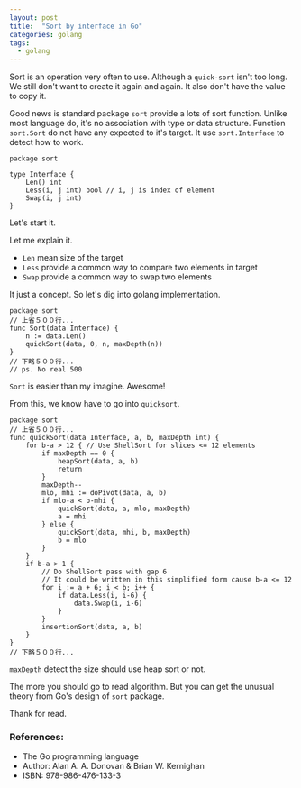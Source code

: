 ```yaml
---
layout: post
title:  "Sort by interface in Go"
categories: golang
tags:
  - golang
---
```


Sort is an operation very often to use.
Although a `quick-sort` isn't too long. We still don't want to create it again and again.
It also don't have the value to copy it.

Good news is standard package `sort` provide a lots of sort function.
Unlike most language do, it's no association with type or data structure.
Function `sort.Sort` do not have any expected to it's target.
It use `sort.Interface` to detect how to work.

```golang
package sort

type Interface {
    Len() int
    Less(i, j int) bool // i, j is index of element
    Swap(i, j int)
}
```

Let's start it.

<script src="https://gist.github.com/dannypsnl/1f4a59834aae245d3a9bc1613a26650b.js"></script>

Let me explain it.
- `Len` mean size of the target
- `Less` provide a common way to compare two elements in target
- `Swap` provide a common way to swap two elements

It just a concept. So let's dig into golang implementation.

```golang
package sort
// 上省５００行...
func Sort(data Interface) {
  	n := data.Len()
  	quickSort(data, 0, n, maxDepth(n))
}
// 下略５００行...
// ps. No real 500
```

`Sort` is easier than my imagine. Awesome!

From this, we know have to go into `quicksort`.

```golang
package sort
// 上省５００行...
func quickSort(data Interface, a, b, maxDepth int) {
  	for b-a > 12 { // Use ShellSort for slices <= 12 elements
  		if maxDepth == 0 {
  			heapSort(data, a, b)
  			return
  		}
  		maxDepth--
  		mlo, mhi := doPivot(data, a, b)
  		if mlo-a < b-mhi {
  			quickSort(data, a, mlo, maxDepth)
  			a = mhi
  		} else {
  			quickSort(data, mhi, b, maxDepth)
  			b = mlo
  		}
  	}
  	if b-a > 1 {
  		// Do ShellSort pass with gap 6
  		// It could be written in this simplified form cause b-a <= 12
  		for i := a + 6; i < b; i++ {
  			if data.Less(i, i-6) {
  				data.Swap(i, i-6)
  			}
  		}
  		insertionSort(data, a, b)
  	}
}
// 下略５００行...
```

`maxDepth` detect the size should use heap sort or not.

The more you should go to read algorithm. But you can get the unusual theory from Go's design of `sort` package.

Thank for read.

### References:

- The Go programming language
- Author: Alan A. A. Donovan & Brian W. Kernighan
- ISBN: 978-986-476-133-3